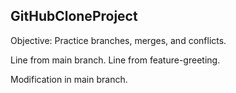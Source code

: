 ## GitHubCloneProject

Objective: Practice branches, merges, and conflicts.

Line from main branch.
Line from feature-greeting.

Modification in main branch.
